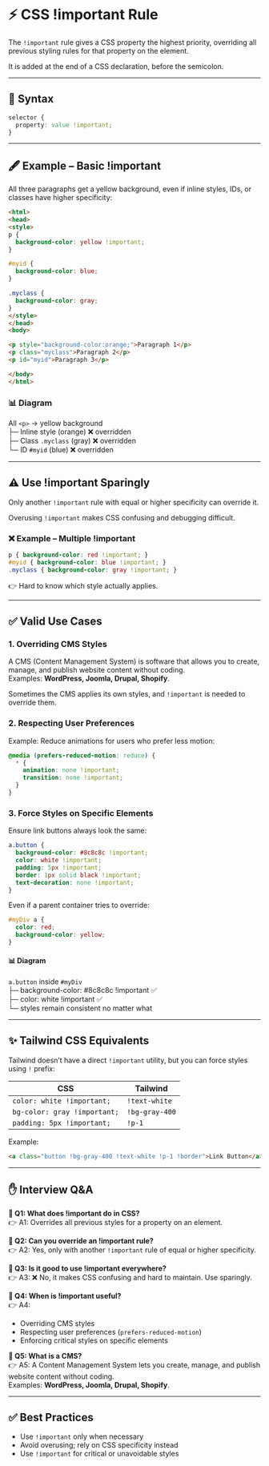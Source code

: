 # ⚡ CSS !important Rule

The `!important` rule gives a CSS property the highest priority, overriding all previous styling rules for that property on the element.

It is added at the end of a CSS declaration, before the semicolon.

---

## 📘 Syntax
```css
selector {
  property: value !important;
}
```

---

## 🖋️ Example – Basic !important

All three paragraphs get a yellow background, even if inline styles, IDs, or classes have higher specificity:

```html
<html>
<head>
<style>
p {
  background-color: yellow !important;
}

#myid {
  background-color: blue;
}

.myclass {
  background-color: gray;
}
</style>
</head>
<body>

<p style="background-color:orange;">Paragraph 1</p>
<p class="myclass">Paragraph 2</p>
<p id="myid">Paragraph 3</p>

</body>
</html>
```

### 📊 Diagram
All `<p>` → yellow background  
  ├─ Inline style (orange) ❌ overridden  
  ├─ Class `.myclass` (gray) ❌ overridden  
  └─ ID `#myid` (blue) ❌ overridden  

---

## ⚠️ Use !important Sparingly

Only another `!important` rule with equal or higher specificity can override it.

Overusing `!important` makes CSS confusing and debugging difficult.

### ❌ Example – Multiple !important
```css
p { background-color: red !important; }
#myid { background-color: blue !important; }
.myclass { background-color: gray !important; }
```
👉 Hard to know which style actually applies.

---

## ✅ Valid Use Cases

### 1. Overriding CMS Styles
A CMS (Content Management System) is software that allows you to create, manage, and publish website content without coding.  
Examples: **WordPress, Joomla, Drupal, Shopify**.

Sometimes the CMS applies its own styles, and `!important` is needed to override them.

### 2. Respecting User Preferences
Example: Reduce animations for users who prefer less motion:
```css
@media (prefers-reduced-motion: reduce) {
  * {
    animation: none !important;
    transition: none !important;
  }
}
```

### 3. Force Styles on Specific Elements
Ensure link buttons always look the same:
```css
a.button {
  background-color: #8c8c8c !important;
  color: white !important;
  padding: 5px !important;
  border: 1px solid black !important;
  text-decoration: none !important;
}
```
Even if a parent container tries to override:
```css
#myDiv a {
  color: red;
  background-color: yellow;
}
```

#### 📊 Diagram
`a.button` inside `#myDiv`  
  ├─ background-color: #8c8c8c !important ✅  
  ├─ color: white !important ✅  
  └─ styles remain consistent no matter what  

---

## ✨ Tailwind CSS Equivalents

Tailwind doesn’t have a direct `!important` utility, but you can force styles using `!` prefix:

| CSS                       | Tailwind        |
|----------------------------|-----------------|
| `color: white !important;` | `!text-white`   |
| `bg-color: gray !important;` | `!bg-gray-400` |
| `padding: 5px !important;` | `!p-1`          |

Example:
```html
<a class="button !bg-gray-400 !text-white !p-1 !border">Link Button</a>
```

---

## ✋ Interview Q&A

**🙋 Q1: What does !important do in CSS?**  
👉 A1: Overrides all previous styles for a property on an element.

**🙋 Q2: Can you override an !important rule?**  
👉 A2: Yes, only with another `!important` rule of equal or higher specificity.

**🙋 Q3: Is it good to use !important everywhere?**  
👉 A3: ❌ No, it makes CSS confusing and hard to maintain. Use sparingly.

**🙋 Q4: When is !important useful?**  
👉 A4:  
- Overriding CMS styles  
- Respecting user preferences (`prefers-reduced-motion`)  
- Enforcing critical styles on specific elements  

**🙋 Q5: What is a CMS?**  
👉 A5: A Content Management System lets you create, manage, and publish website content without coding.  
Examples: **WordPress, Joomla, Drupal, Shopify**.

---

## ✅ Best Practices
- Use `!important` only when necessary  
- Avoid overusing; rely on CSS specificity instead  
- Use `!important` for critical or unavoidable styles  
